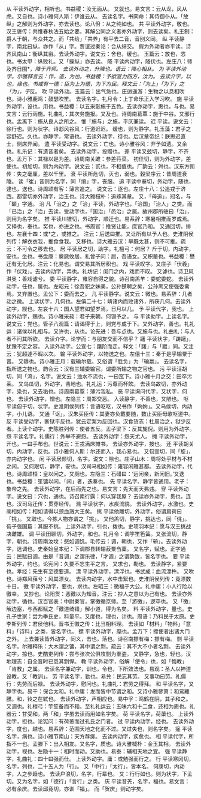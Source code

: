 <!-- { "loadSidebar": true } -->
从  平读外动字，相听也。书益稷：汝无面从。  又就也。易文言：云从龙，风从虎。又自也。诗小雅何人斯：伊谁云从。  去读名字。书冏命：其侍御仆从。「放纵」之解则为外动字，亦去读也。论八佾：从之纯如也。
共  平读外动字，敬也。汉王褒传：共惟春秋法五始之要。其解公同之义者亦外动字，则去读矣。礼王制：爵人于朝，与众共之。而「共给」「共养」有平去二音，音别义同。
纵  平读静字，南北曰纵，亦作「从」字。贾谊过秦论：合从缔交。  假为外动者亦平读。诗齐风南山：衡纵其亩。去读外动字。说文云：舍也，缓也。  玉篇云：放也，恣也。书太甲：纵败礼。又「操纵」亦去读。
降  平读内动字，降伏也。左庄八：师及齐日围*，*降于齐师。  去读外动之，升降也。语云：降心相从。
为  平读外动字。尔雅释言云：作，造，为也。书益稷：予欲宣力四方，汝为。  去读介字，以也，缘也。书咸有一德：臣为上为德，为下为民。释文云：「为上」「为下」之「为」，于*反。
吹  平读外动。玉篇云：出气急也。庄逍遥游：生物之以息相吹也。诗小雅鹿鸣：鼓瑟吹笙。  去读名字。礼月令：上丁命乐正入学习吹。
施  平读外动字，设也，用也。书益稷：以五采彰施于五色。去读亦动字，惠也，与也。易文言：云行雨施。礼曲礼：其次务施报。又及也。诗周南葛覃：施于中谷。又邪行也。孟离下：施从良人之所之。  惟「施与」之施，平仄兼读。
迟  平读。说文云：徐行也。则为状字。诗邶风谷风：行道迟迟。  缓也，则为静字。礼玉藻：君子之容舒迟。久也，亦静字，常语也。  去读外动字，待也。后汉章帝纪：朕思迟直士，侧席异闻。
遣  平读受动字。说文云：亡也。诗小雅谷风：弃予如遗。又余也。礼乐记：有遗音者矣。  去读外动字，投赠也。
差  平读叉兹切，静字，不齐也。孟万下：其禄以是为差。诗周南关雎：参差荇菜。  初佳切，则为外动字，差使也。初加切，则为内动字。说文云：贰也，不相值也。广韵云：舛也。汉东方朔传：失之毫厘，差以千里。
衰  平读所危切，灭也，弱也。榖梁序云：昔周道衰陵。  读「崔」音则为名字，同「缞」字，丧服。
追  平读中葵切，外动字，随也，逮也，送也。诗周颂有客：薄言追之。  说文云：逐也。左庄十八：公追戎于济西。都雷切亦外动字，治玉也。诗大雅棫朴：追琢其章。  又，「母追」，冠名，与「頧」字通。
治  凡「治之」之「治」平读，外动字也，「治国」「治人」之类。而「已治」之「治」去读，受动字也，「国治」「邑治」之属。故州郡所驻曰「治」，则用为名字矣。
推  平读川锥切，外动字，顺迁也。易系辞：寒暑相推而岁成焉。  又择也，奉也，奖也，亦进之也。书周官：推贤让能，庶官乃和。  又通回切，排也。左襄十四：或*之，或推之。  注云：后送曰推。又让所有以予人也。史淮阴侯列传：解衣衣我，推食食我。  又移也。诗大雅云汉：旱既太甚，则不可推。疏云：不可令之移去也。
居  平读居之切，助字。礼檀弓：何居？  斤于切，内动字，安也，坐也。书盘庚：奠厥攸居。礼曾子问：居，吾语女。又积蓄也。书益稷：懋迁有无化居。注云：化易也。谓交易其所居积也。
戏  平读叹字。又庄子「伏羲」作「伏戏」。去读内动字，弄也。礼坊记：闺门之内，戏而不叹。  又谑也。诗卫风淇奥：善戏谑兮。
委  平读静字，雍容自得之貌。诗召南羔羊：委蛇委蛇。  去读外动字，任也，属也。左昭元：徐吾犯之妹美，公孙楚聘之矣，公孙黑又使强委禽焉。又弃置也。孟公下：委而去之。
几  平读静字。说文云：微也。易系辞：几者动之微。  上读状字，几何也。左僖二十七：靖诸内而败诸外，所获几何。去读外动字，觊也。左哀十六：国人望君如望岁焉，日月以几。
予  平读代字，我也。  上读外动字，赐也。诗小雅采菽：君子来朝，何锡予之。
与  平读助字。上读名字。说文云：党也。管子八观篇：请谒得于上，则党与成于下。又外动字，善也。礼礼运：诸侯以礼相与。又许也，从也。论先进：吾与点也。又施与也。礼曲礼：与人者不问其所欲。  去读介字。论学而：与朋友交而不信乎？
躇  平读状字，「踌躇」，犹豫不定之容。  入读外动字。公宣七：躇阶而走。释文：「躇」与「踱」同。又注云：犹超遽不暇以次。
输  平读外动字，以物送之也。左僖十三：秦于是乎输粟于晋。  又隳也。诗小雅正月：载输尔载。又俗谓「胜负」为「输嬴」。  去读名字，指所送之物也。韵会云：汉有三辅委输官。谓委所输之物之官也。
污  平读汪胡切，同「洿」，名字。说文云：浊水不流也，一曰窊下。诗小雅十月之交：田卒污莱。  又乌瓜切，外动字，凿地也。礼礼运：污尊而杯飮。  去读乌故切，亦外动字，染也，又去垢也。诗周南葛覃：薄污我私。
恶  平读询问代字，又状字，何也。  去读外动字，憎也。左隐三：周郑交恶。  入读静字，不善也，又陋也。
呕  平读匈于切，状字。史淮阴侯列传：言语呕呕，汉书作「姁姁」。又乌侯切，内动字，小儿语。  又通「讴」。汉朱买臣传：其妻亦负戴要随，数止买臣毋歌呕道中。
反  平读受动字，断狱平反也，犹云定案为反回也。汉食货志：杜周治之，狱少反者。上读个动字。史陈胜列传：使者五反。孟子梁下：反其旄倪。则用为外动字。
怨  平读名字。礼儒行：外举不避怨。  去读外动字：怨天尤人。
摊  平读外动字，开也，一曰手布也。世说云：王戎满床摊书。  去读亦外动字，按也。
还  平读胡关切，内动字，反也。诗小雅何人斯：尔还而入，我心易也。  又旬宣切，同「旋」，亦内动字也。
闲  平读居颜切，名字。说文：隙也。庄子山木：周将处乎材与不材之闲。  又何艰切，静字，安也。汉司马相如传：雍容闲雅甚都。  去读外动字，代也。诗周颂桓：皇以闲之。又厕也。左隐三：石碏曰：‘远闲亲，新闲旧。’又迭也。书益稷：笙镛以闲。「闲」者，迭奏也。
先  平读名字、静字皆通用。老子：象帝之先。  去读外动字，在后而先之也。易文言：先天而天弗违。
穿  平读外动字。说文曰：穴也，通也。诗召南行露：何以穿我屋？  去读亦外动字，贯也，连也。汉司马迁传：贯穿经传。
溅   平读状字，水疾流貌。  去读外动字，水激也。史蔺相如传：相如请得以颈血溅大王矣。
挑  平读他雕切，外动字，俗谓肩荷曰「挑」。  又取也。今拣人物亦谓之「挑」。  又他羔切，静字，挑达也，同「佻」。荀子强国篇：其服不挑。  上读外动字，引也，拨也。史项羽本纪：愿与汉王挑战决雌雄。
调  平读田聊切，外动字，和也。礼月令：调竽笙竾簧。又张流切，静字，朝也。诗周南汝坟：惄如调饥。毛传云：调，朝也，又作「辀」。去读外动字，选调也。史秦始皇本纪：下调郡县转输菽粟刍藁。  又名字，赋也。正字通云：民赋曰调。由是「音调」之谓乐律，「才调」之谓韵致，皆名字也。
要  平读外动字，约也。论宪问：久要不忘生平之言。  又求也，勒也。  去读静字，紧要也。孝经：先生有至德要道。
漂  平读外动字，漂浮也。书武成：血流漂杵。  又吹也。诗郑风萚兮：风其漂女。  去读内动字，水中击絮也。史淮阴侯列传：竟漂数十日。
徼  平读外动字，要也，求也。左昭三：徼福于大公。礼中庸：小人行险以徼幸。  又抄也。论阳货：恶徼以为知音。注云：抄人之意以为己有也。  去读亦外动字，循也。汉百官表：中尉秦官，掌徼循京师。至「游徼」，逻卒也。  又「徼」解边塞，与西都赋之「徼道绮错」解小道，得为名矣。
料  平读外动字，量也。史孔子世家：尝为季氏史，料量平。又度也，理也，计也。周语：乃料民于太原。史李斯列传：君侯他料。晋书王徽之传：比当相料理。  去读如「材料」「物料」「意料」「诗料」之类，皆名字也。
摽  平读外动字，麾也。孟万下：摽使者出诸大门之外。  上去兼读皆外动字，同义，击也，落也。诗召南摽有梅：摽有梅。
剽  平读名字。尔雅释乐：大木谓之镛，其中谓之剽。疏云：其不大不小者名剽。  去读外动字，掠也。史酷吏列传：尝与张次公俱攻剽为羣盗。  又静字，急也，轻也。汉地理志：自全晋时已患其剽悍。
教  平读外动字，俗解「使令」也，如「悔教」「肯教」之属。  去读名字兼动字，训也，令也，下所效法也。易观：圣人以神道设教。又「教训」。
劳  平读名字，勤也。易兑：民忘其劳。  又事功曰劳。礼儒行：先劳而后禄。  去读外动字，慰问也。礼曲礼：君劳之得拜。
和  平读名字，又静字也。易干：保合太和。礼中庸：发而皆中节谓之和。又诗小雅蓼萧：和鸾雝雝。和，铃之在轼也。  去读外动字，声相应也。易中孚：鸣鹤在阴，其子和之。又调也。礼檀弓：竽笙备而不和。至礼礼运云：五味六和十二食，还相为质也。礼器云：甘受和。两「和」字虽去读而用如名字矣。
荷  平读名字，荷蕖也。  上读外动字，担也。论宪问：有荷蒉而过孔氏之门者。
过  平读内动字，经也。  去读外动字，度也，越也。易系辞：范围天地之化而不过。又过失也，则名字矣。
瘥  平读名字，病也。诗小雅节南山：天方荐瘥。  去读内动字，疾愈也。
相  平读代字，所指不一也。孟滕下：出入相友。又名字，质也。诗大雅棫朴：金玉其相。  去读外动字，视也。左隐十一：相时而动。又助也。易泰：辅相天地之宜。
强  平读静字，礼曲礼：四十曰强而仕。  上读外动字。庸：或勉强而行之。
行  平读寒冈切，名字，列也，二十五人为「行」。  又「中行」「太行」，皆本名。  何庚切，内动字，人之步趋也。  去读户浪切，名字，行辈也。  又：行行如也。则为状字，下孟切。又为名字，如「德行」「言行」之类。
庆  平读音羌，名字，福也。易文言：必有余庆。去读邱竟切，亦训「福」。  而「贺庆」则动字矣。
